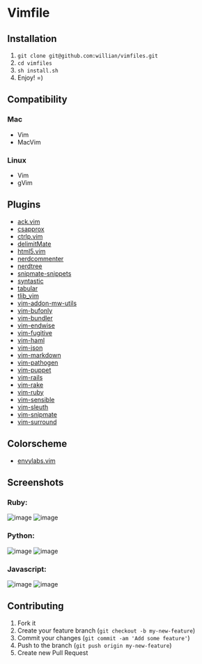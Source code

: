 # Vimfile

## Installation

1. `git clone git@github.com:willian/vimfiles.git`
2. `cd vimfiles`
3. `sh install.sh`
4. Enjoy! =)

## Compatibility

### Mac

* Vim
* MacVim

### Linux

* Vim
* gVim

## Plugins

* [ack.vim](https://github.com/mileszs/ack.vim)
* [csapprox](https://github.com/godlygeek/csapprox)
* [ctrlp.vim](https://github.com/kien/ctrlp.vim)
* [delimitMate](https://github.com/Raimondi/delimitMate)
* [html5.vim](https://github.com/othree/html5.vim)
* [nerdcommenter](https://github.com/scrooloose/nerdcommenter)
* [nerdtree](https://github.com/scrooloose/nerdtree)
* [snipmate-snippets](https://github.com/honza/snipmate-snippets)
* [syntastic](https://github.com/scrooloose/syntastic)
* [tabular](https://github.com/godlygeek/tabular)
* [tlib_vim](https://github.com/tomtom/tlib_vim)
* [vim-addon-mw-utils](https://github.com/MarcWeber/vim-addon-mw-utils)
* [vim-bufonly](https://github.com/duff/vim-bufonly)
* [vim-bundler](https://github.com/tpope/vim-bundler)
* [vim-endwise](https://github.com/tpope/vim-endwise)
* [vim-fugitive](https://github.com/tpope/vim-fugitive)
* [vim-haml](https://github.com/tpope/vim-haml)
* [vim-json](https://github.com/leshill/vim-json)
* [vim-markdown](https://github.com/tpope/vim-markdown)
* [vim-pathogen](https://github.com/tpope/vim-pathogen)
* [vim-puppet](https://github.com/rodjek/vim-puppet)
* [vim-rails](https://github.com/tpope/vim-rails)
* [vim-rake](https://github.com/tpope/vim-rake)
* [vim-ruby](https://github.com/vim-ruby/vim-ruby)
* [vim-sensible](https://github.com/tpope/vim-sensible)
* [vim-sleuth](https://github.com/tpope/vim-sleuth)
* [vim-snipmate](https://github.com/garbas/vim-snipmate)
* [vim-surround](https://github.com/tpope/vim-surround)


## Colorscheme

* [envylabs.vim](https://github.com/willian/envylabs.vim)


## Screenshots
### Ruby:
![image](https://raw.github.com/willian/envylabs.vim/master/screenshots/ruby_dark.png)
![image](https://raw.github.com/willian/envylabs.vim/master/screenshots/ruby_light.png)

### Python:
![image](https://raw.github.com/willian/envylabs.vim/master/screenshots/python_dark.png)
![image](https://raw.github.com/willian/envylabs.vim/master/screenshots/python_light.png)

### Javascript:
![image](https://raw.github.com/willian/envylabs.vim/master/screenshots/javascript_dark.png)
![image](https://raw.github.com/willian/envylabs.vim/master/screenshots/javascript_light.png)

## Contributing
1. Fork it
2. Create your feature branch (`git checkout -b my-new-feature`)
3. Commit your changes (`git commit -am 'Add some feature'`)
4. Push to the branch (`git push origin my-new-feature`)
5. Create new Pull Request